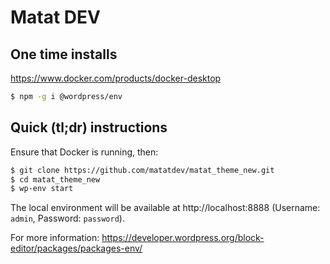 # Matat DEV

## One time installs
https://www.docker.com/products/docker-desktop

```sh
$ npm -g i @wordpress/env
```

## Quick (tl;dr) instructions

Ensure that Docker is running, then:

```sh
$ git clone https://github.com/matatdev/matat_theme_new.git
$ cd matat_theme_new
$ wp-env start
```

The local environment will be available at http://localhost:8888 (Username: `admin`, Password: `password`).

For more information: https://developer.wordpress.org/block-editor/packages/packages-env/
